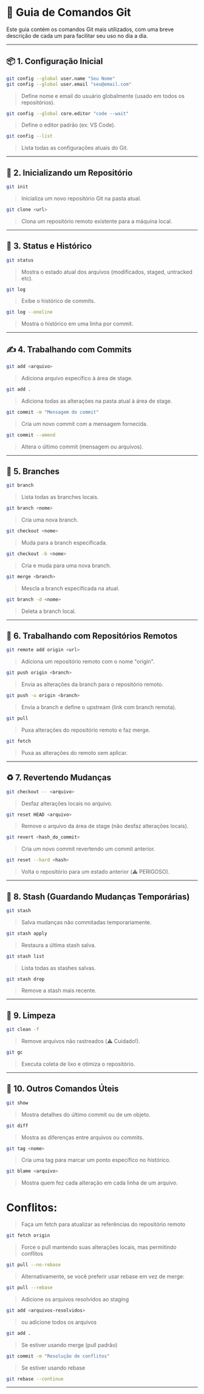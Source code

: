 # 📘 Guia de Comandos Git

Este guia contém os comandos Git mais utilizados, com uma breve descrição de cada um para facilitar seu uso no dia a dia.

---

## 📦 1. Configuração Inicial

```bash
git config --global user.name "Seu Nome"
git config --global user.email "seu@email.com"
```
> Define nome e email do usuário globalmente (usado em todos os repositórios).

```bash
git config --global core.editor "code --wait"
```
> Define o editor padrão (ex: VS Code).

```bash
git config --list
```
> Lista todas as configurações atuais do Git.

---

## 📁 2. Inicializando um Repositório

```bash
git init
```
> Inicializa um novo repositório Git na pasta atual.

```bash
git clone <url>
```
> Clona um repositório remoto existente para a máquina local.

---

## 📄 3. Status e Histórico

```bash
git status
```
> Mostra o estado atual dos arquivos (modificados, staged, untracked etc).

```bash
git log
```
> Exibe o histórico de commits.

```bash
git log --oneline
```
> Mostra o histórico em uma linha por commit.

---

## ✍️ 4. Trabalhando com Commits

```bash
git add <arquivo>
```
> Adiciona arquivo específico à área de stage.

```bash
git add .
```
> Adiciona todas as alterações na pasta atual à área de stage.

```bash
git commit -m "Mensagem do commit"
```
> Cria um novo commit com a mensagem fornecida.

```bash
git commit --amend
```
> Altera o último commit (mensagem ou arquivos).

---

## 🌿 5. Branches

```bash
git branch
```
> Lista todas as branches locais.

```bash
git branch <nome>
```
> Cria uma nova branch.

```bash
git checkout <nome>
```
> Muda para a branch especificada.

```bash
git checkout -b <nome>
```
> Cria e muda para uma nova branch.

```bash
git merge <branch>
```
> Mescla a branch especificada na atual.

```bash
git branch -d <nome>
```
> Deleta a branch local.

---

## 🔄 6. Trabalhando com Repositórios Remotos

```bash
git remote add origin <url>
```
> Adiciona um repositório remoto com o nome "origin".

```bash
git push origin <branch>
```
> Envia as alterações da branch para o repositório remoto.

```bash
git push -u origin <branch>
```
> Envia a branch e define o upstream (link com branch remota).

```bash
git pull
```
> Puxa alterações do repositório remoto e faz merge.

```bash
git fetch
```
> Puxa as alterações do remoto sem aplicar.

---

## ♻️ 7. Revertendo Mudanças

```bash
git checkout -- <arquivo>
```
> Desfaz alterações locais no arquivo.

```bash
git reset HEAD <arquivo>
```
> Remove o arquivo da área de stage (não desfaz alterações locais).

```bash
git revert <hash_do_commit>
```
> Cria um novo commit revertendo um commit anterior.

```bash
git reset --hard <hash>
```
> Volta o repositório para um estado anterior (⚠️ PERIGOSO).

---

## 🧪 8. Stash (Guardando Mudanças Temporárias)

```bash
git stash
```
> Salva mudanças não commitadas temporariamente.

```bash
git stash apply
```
> Restaura a última stash salva.

```bash
git stash list
```
> Lista todas as stashes salvas.

```bash
git stash drop
```
> Remove a stash mais recente.

---

## 🧼 9. Limpeza

```bash
git clean -f
```
> Remove arquivos não rastreados (⚠️ Cuidado!).

```bash
git gc
```
> Executa coleta de lixo e otimiza o repositório.

---

## 🔐 10. Outros Comandos Úteis

```bash
git show
```
> Mostra detalhes do último commit ou de um objeto.

```bash
git diff
```
> Mostra as diferenças entre arquivos ou commits.

```bash
git tag <nome>
```
> Cria uma tag para marcar um ponto específico no histórico.

```bash
git blame <arquivo>
```
> Mostra quem fez cada alteração em cada linha de um arquivo.


# Conflitos:

> Faça um fetch para atualizar as referências do repositório remoto

```bash
git fetch origin
```

> Force o pull mantendo suas alterações locais, mas permitindo conflitos

```bash
git pull --no-rebase
```

> Alternativamente, se você preferir usar rebase em vez de merge:

```bash
git pull --rebase
```

> Adicione os arquivos resolvidos ao staging

```bash
git add <arquivos-resolvidos>
```

> ou adicione todos os arquivos
```bash
git add .
```
> Se estiver usando merge (pull padrão)

```bash
git commit -m "Resolução de conflitos"
```

> Se estiver usando rebase

```bash
git rebase --continue
```

---
